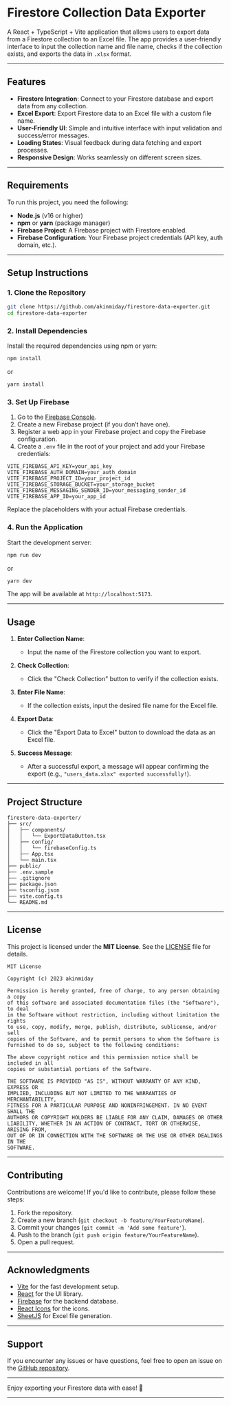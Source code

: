 # Firestore Collection Data Exporter

A React + TypeScript + Vite application that allows users to export data from a Firestore collection to an Excel file. The app provides a user-friendly interface to input the collection name and file name, checks if the collection exists, and exports the data in `.xlsx` format.

---

## Features

- **Firestore Integration**: Connect to your Firestore database and export data from any collection.
- **Excel Export**: Export Firestore data to an Excel file with a custom file name.
- **User-Friendly UI**: Simple and intuitive interface with input validation and success/error messages.
- **Loading States**: Visual feedback during data fetching and export processes.
- **Responsive Design**: Works seamlessly on different screen sizes.

---

## Requirements

To run this project, you need the following:

- **Node.js** (v16 or higher)
- **npm** or **yarn** (package manager)
- **Firebase Project**: A Firebase project with Firestore enabled.
- **Firebase Configuration**: Your Firebase project credentials (API key, auth domain, etc.).

---

## Setup Instructions

### 1. Clone the Repository

```bash
git clone https://github.com/akinmiday/firestore-data-exporter.git
cd firestore-data-exporter
```

### 2. Install Dependencies

Install the required dependencies using npm or yarn:

```bash
npm install
```

or

```bash
yarn install
```

### 3. Set Up Firebase

1. Go to the [Firebase Console](https://console.firebase.google.com/).
2. Create a new Firebase project (if you don’t have one).
3. Register a web app in your Firebase project and copy the Firebase configuration.
4. Create a `.env` file in the root of your project and add your Firebase credentials:

```env
VITE_FIREBASE_API_KEY=your_api_key
VITE_FIREBASE_AUTH_DOMAIN=your_auth_domain
VITE_FIREBASE_PROJECT_ID=your_project_id
VITE_FIREBASE_STORAGE_BUCKET=your_storage_bucket
VITE_FIREBASE_MESSAGING_SENDER_ID=your_messaging_sender_id
VITE_FIREBASE_APP_ID=your_app_id
```

Replace the placeholders with your actual Firebase credentials.

### 4. Run the Application

Start the development server:

```bash
npm run dev
```

or

```bash
yarn dev
```

The app will be available at `http://localhost:5173`.

---

## Usage

1. **Enter Collection Name**:

   - Input the name of the Firestore collection you want to export.

2. **Check Collection**:

   - Click the "Check Collection" button to verify if the collection exists.

3. **Enter File Name**:

   - If the collection exists, input the desired file name for the Excel file.

4. **Export Data**:

   - Click the "Export Data to Excel" button to download the data as an Excel file.

5. **Success Message**:
   - After a successful export, a message will appear confirming the export (e.g., `"users_data.xlsx" exported successfully!`).

---

## Project Structure

```
firestore-data-exporter/
├── src/
│   ├── components/
│   │   └── ExportDataButton.tsx
│   ├── config/
│   │   └── firebaseConfig.ts
│   ├── App.tsx
│   └── main.tsx
├── public/
├── .env.sample
├── .gitignore
├── package.json
├── tsconfig.json
├── vite.config.ts
└── README.md
```

---

## License

This project is licensed under the **MIT License**. See the [LICENSE](LICENSE) file for details.

```text
MIT License

Copyright (c) 2023 akinmiday

Permission is hereby granted, free of charge, to any person obtaining a copy
of this software and associated documentation files (the "Software"), to deal
in the Software without restriction, including without limitation the rights
to use, copy, modify, merge, publish, distribute, sublicense, and/or sell
copies of the Software, and to permit persons to whom the Software is
furnished to do so, subject to the following conditions:

The above copyright notice and this permission notice shall be included in all
copies or substantial portions of the Software.

THE SOFTWARE IS PROVIDED "AS IS", WITHOUT WARRANTY OF ANY KIND, EXPRESS OR
IMPLIED, INCLUDING BUT NOT LIMITED TO THE WARRANTIES OF MERCHANTABILITY,
FITNESS FOR A PARTICULAR PURPOSE AND NONINFRINGEMENT. IN NO EVENT SHALL THE
AUTHORS OR COPYRIGHT HOLDERS BE LIABLE FOR ANY CLAIM, DAMAGES OR OTHER
LIABILITY, WHETHER IN AN ACTION OF CONTRACT, TORT OR OTHERWISE, ARISING FROM,
OUT OF OR IN CONNECTION WITH THE SOFTWARE OR THE USE OR OTHER DEALINGS IN THE
SOFTWARE.
```

---

## Contributing

Contributions are welcome! If you'd like to contribute, please follow these steps:

1. Fork the repository.
2. Create a new branch (`git checkout -b feature/YourFeatureName`).
3. Commit your changes (`git commit -m 'Add some feature'`).
4. Push to the branch (`git push origin feature/YourFeatureName`).
5. Open a pull request.

---

## Acknowledgments

- [Vite](https://vitejs.dev/) for the fast development setup.
- [React](https://reactjs.org/) for the UI library.
- [Firebase](https://firebase.google.com/) for the backend database.
- [React Icons](https://react-icons.github.io/react-icons/) for the icons.
- [SheetJS](https://sheetjs.com/) for Excel file generation.

---

## Support

If you encounter any issues or have questions, feel free to open an issue on the [GitHub repository](https://github.com/akinmiday/firestore-data-exporter/issues).

---

Enjoy exporting your Firestore data with ease! 🚀

---
